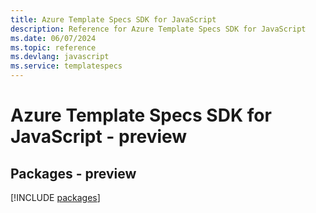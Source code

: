 ```yaml
---
title: Azure Template Specs SDK for JavaScript
description: Reference for Azure Template Specs SDK for JavaScript
ms.date: 06/07/2024
ms.topic: reference
ms.devlang: javascript
ms.service: templatespecs
---
```

# Azure Template Specs SDK for JavaScript - preview
## Packages - preview
[!INCLUDE [packages](template-specs-index.md)]